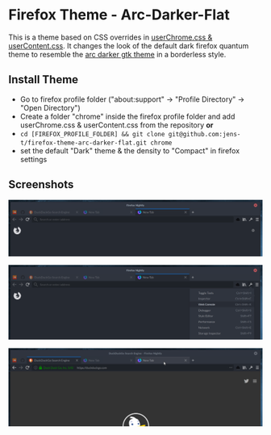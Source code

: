# Firefox Theme - Arc-Darker-Flat

This is a theme based on CSS overrides in [userChrome.css & userContent.css](https://www.userchrome.org/). It changes the look of the default dark firefox quantum theme to resemble the [arc darker gtk theme](https://github.com/horst3180/arc-theme) in a borderless style.

## Install Theme
* Go to firefox profile folder ("about:support" -> "Profile Directory" -> "Open Directory")
* Create a folder "chrome" inside the firefox profile folder and add userChrome.css & userContent.css from the repository
**or**
* `cd [FIREFOX_PROFILE_FOLDER] && git clone git@github.com:jens-t/firefox-theme-arc-darker-flat.git chrome`
* set the default "Dark" theme & the density to "Compact" in firefox settings

## Screenshots
![Screenshot 1](./screenshots/screenshot1.png)

![Screenshot 2](./screenshots/screenshot2.png)

![Screenshot 3](./screenshots/screenshot3.png)
